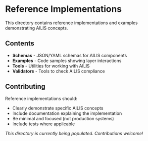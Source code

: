 # Reference Implementations

This directory contains reference implementations and examples demonstrating AILIS concepts.

## Contents

- **Schemas** - JSON/YAML schemas for AILIS components
- **Examples** - Code samples showing layer interactions
- **Tools** - Utilities for working with AILIS
- **Validators** - Tools to check AILIS compliance


## Contributing

Reference implementations should:

- Clearly demonstrate specific AILIS concepts
- Include documentation explaining the implementation
- Be minimal and focused (not production systems)
- Include tests where applicable


*This directory is currently being populated. Contributions welcome!*
